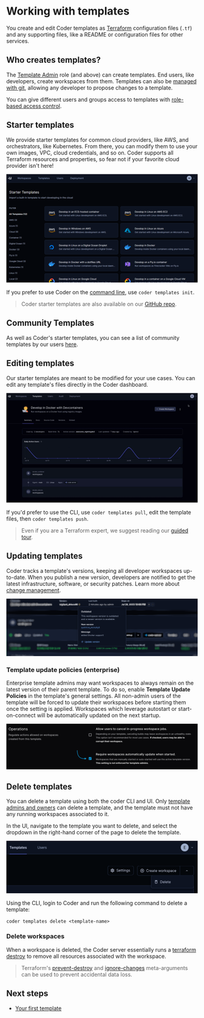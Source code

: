 # Working with templates

You create and edit Coder templates as [Terraform](./tour.md) configuration
files (`.tf`) and any supporting files, like a README or configuration files for
other services.

## Who creates templates?

The [Template Admin](../admin/users.md) role (and above) can create templates.
End users, like developers, create workspaces from them. Templates can also be
[managed with git](./change-management.md), allowing any developer to propose
changes to a template.

You can give different users and groups access to templates with
[role-based access control](../admin/rbac.md).

## Starter templates

We provide starter templates for common cloud providers, like AWS, and
orchestrators, like Kubernetes. From there, you can modify them to use your own
images, VPC, cloud credentials, and so on. Coder supports all Terraform
resources and properties, so fear not if your favorite cloud provider isn't
here!

![Starter templates](../../images/templates/starter-templates.png)

If you prefer to use Coder on the [command line](../cli.md), use
`coder templates init`.

> Coder starter templates are also available on our
> [GitHub repo](https://github.com/coder/coder/tree/main/examples/templates).

## Community Templates

As well as Coder's starter templates, you can see a list of community templates
by our users
[here](https://github.com/coder/coder/blob/main/examples/templates/community-templates.md).

## Editing templates

Our starter templates are meant to be modified for your use cases. You can edit
any template's files directly in the Coder dashboard.

![Editing a template](../../images/templates/choosing-edit-template.gif)

If you'd prefer to use the CLI, use `coder templates pull`, edit the template
files, then `coder templates push`.

> Even if you are a Terraform expert, we suggest reading our
> [guided tour](./tour.md).

## Updating templates

Coder tracks a template's versions, keeping all developer workspaces up-to-date.
When you publish a new version, developers are notified to get the latest
infrastructure, software, or security patches. Learn more about
[change management](./change-management.md).

![Updating a template](../../images/templates/update.png)

### Template update policies (enterprise)

Enterprise template admins may want workspaces to always remain on the latest version of their parent template. To do so, enable **Template Update Policies** in the template's general settings. All non-admin users of the template will be forced to update their workspaces before starting them once the setting is applied. Workspaces which leverage autostart or start-on-connect will be automatically updated on the next startup.

![Template update policies](../../images/templates/update-policies.png)

## Delete templates

You can delete a template using both the coder CLI and UI. Only
[template admins and owners](../admin/users.md) can delete a template, and the
template must not have any running workspaces associated to it.

In the UI, navigate to the template you want to delete, and select the dropdown
in the right-hand corner of the page to delete the template.

![delete-template](../../images/delete-template.png)

Using the CLI, login to Coder and run the following command to delete a
template:

```shell
coder templates delete <template-name>
```

### Delete workspaces

When a workspace is deleted, the Coder server essentially runs a
[terraform destroy](https://www.terraform.io/cli/commands/destroy) to remove all
resources associated with the workspace.

> Terraform's
> [prevent-destroy](https://www.terraform.io/language/meta-arguments/lifecycle#prevent_destroy)
> and
> [ignore-changes](https://www.terraform.io/language/meta-arguments/lifecycle#ignore_changes)
> meta-arguments can be used to prevent accidental data loss.

## Next steps

- [Your first template](../templates/tutorial.md)
